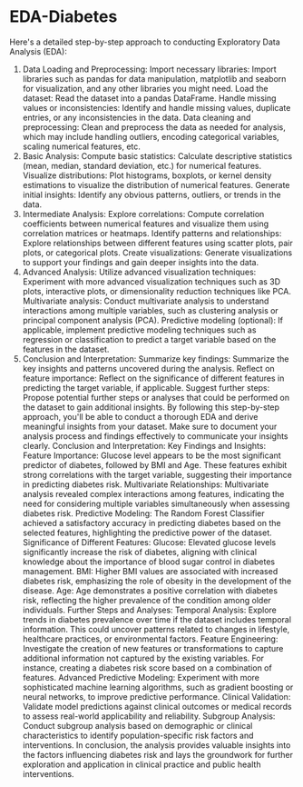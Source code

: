 # EDA-Diabetes
Here's a detailed step-by-step approach to conducting Exploratory Data Analysis (EDA):

1. Data Loading and Preprocessing:
Import necessary libraries: Import libraries such as pandas for data manipulation, matplotlib and seaborn for visualization, and any other libraries you might need.
Load the dataset: Read the dataset into a pandas DataFrame.
Handle missing values or inconsistencies: Identify and handle missing values, duplicate entries, or any inconsistencies in the data.
Data cleaning and preprocessing: Clean and preprocess the data as needed for analysis, which may include handling outliers, encoding categorical variables, scaling numerical features, etc.
2. Basic Analysis:
Compute basic statistics: Calculate descriptive statistics (mean, median, standard deviation, etc.) for numerical features.
Visualize distributions: Plot histograms, boxplots, or kernel density estimations to visualize the distribution of numerical features.
Generate initial insights: Identify any obvious patterns, outliers, or trends in the data.
3. Intermediate Analysis:
Explore correlations: Compute correlation coefficients between numerical features and visualize them using correlation matrices or heatmaps.
Identify patterns and relationships: Explore relationships between different features using scatter plots, pair plots, or categorical plots.
Create visualizations: Generate visualizations to support your findings and gain deeper insights into the data.
4. Advanced Analysis:
Utilize advanced visualization techniques: Experiment with more advanced visualization techniques such as 3D plots, interactive plots, or dimensionality reduction techniques like PCA.
Multivariate analysis: Conduct multivariate analysis to understand interactions among multiple variables, such as clustering analysis or principal component analysis (PCA).
Predictive modeling (optional): If applicable, implement predictive modeling techniques such as regression or classification to predict a target variable based on the features in the dataset.
5. Conclusion and Interpretation:
Summarize key findings: Summarize the key insights and patterns uncovered during the analysis.
Reflect on feature importance: Reflect on the significance of different features in predicting the target variable, if applicable.
Suggest further steps: Propose potential further steps or analyses that could be performed on the dataset to gain additional insights.
By following this step-by-step approach, you'll be able to conduct a thorough EDA and derive meaningful insights from your dataset. Make sure to document your analysis process and findings effectively to communicate your insights clearly.
Conclusion and Interpretation:
Key Findings and Insights:
Feature Importance: Glucose level appears to be the most significant predictor of diabetes, followed by BMI and Age. These features exhibit strong correlations with the target variable, suggesting their importance in predicting diabetes risk.
Multivariate Relationships: Multivariate analysis revealed complex interactions among features, indicating the need for considering multiple variables simultaneously when assessing diabetes risk.
Predictive Modeling: The Random Forest Classifier achieved a satisfactory accuracy in predicting diabetes based on the selected features, highlighting the predictive power of the dataset.
Significance of Different Features:
Glucose: Elevated glucose levels significantly increase the risk of diabetes, aligning with clinical knowledge about the importance of blood sugar control in diabetes management.
BMI: Higher BMI values are associated with increased diabetes risk, emphasizing the role of obesity in the development of the disease.
Age: Age demonstrates a positive correlation with diabetes risk, reflecting the higher prevalence of the condition among older individuals.
Further Steps and Analyses:
Temporal Analysis: Explore trends in diabetes prevalence over time if the dataset includes temporal information. This could uncover patterns related to changes in lifestyle, healthcare practices, or environmental factors.
Feature Engineering: Investigate the creation of new features or transformations to capture additional information not captured by the existing variables. For instance, creating a diabetes risk score based on a combination of features.
Advanced Predictive Modeling: Experiment with more sophisticated machine learning algorithms, such as gradient boosting or neural networks, to improve predictive performance.
Clinical Validation: Validate model predictions against clinical outcomes or medical records to assess real-world applicability and reliability.
Subgroup Analysis: Conduct subgroup analysis based on demographic or clinical characteristics to identify population-specific risk factors and interventions.
In conclusion, the analysis provides valuable insights into the factors influencing diabetes risk and lays the groundwork for further exploration and application in clinical practice and public health interventions.
